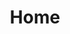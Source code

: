 ---
layout: home-page
title: "Home"
permalink: "/"

home-title: Developer + Consultant that creates digital platforms, systems & business processes for modern brands.

seo-description: A portfolio of experience and projects from Montier Kess
seo-keywords: systems analyst, systems architect, business operations, business operator, industrial engineer, morgan state university, montier kess, STEM, entrepreneurship, baltimore, baltimore marketing agency, svncrwns, atlanta, strategy, business strategy

skills:
- skill-item: UI / UX Design
- skill-item: Web Development
- skill-item: Wordpress Theme Development
- skill-item: E-commerce Web Development
- skill-item: Jekyll Sites
- skill-item: Designing Systems
- skill-item: Business Processes

recent-work:
- work: Actionet / CMS
- work: SVNCRWNS
- work: Baltimore Museum of Art
- work: Wunderman
- work: HAVAS
- work: L-Squared / NOAA
- work: KSJ / DHHQ
- work: NAVSEA
- work: General Electric / MRAS

contact-info:
- contact: LinkedIn
  link: "https://www.linkedin.com/in/mkess"
- contact: Github
  link: "https://www.github.com/mkess-ivy"
- contact: Instagram
  link: "https://www.instagram.com/montierkess.co"
- contact: Resume
  link: "https://www.dropbox.com/s/gigeljd1e9t246l/2019%20-%20Resume%20-%20Montier%20Kess%20-%20Atlanta.pdf?dl=0"
---